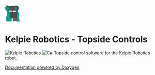 ![](/docs/images/kelpie_logo.png)
# Kelpie Robotics - Topside Controls
![Kelpie Robotics](https://img.shields.io/badge/Kelpie_Robotics-Topside_Controls-00a99d.svg?style=for-the-badge)
![C#](https://img.shields.io/badge/c%23-%23239120.svg?style=for-the-badge&logo=c-sharp&logoColor=white)
Topside control software for the Kelpie Robotics robot.



[Documentation powered by Doxygen](https://kelpierobotics.github.io/2023-topside-controls/)